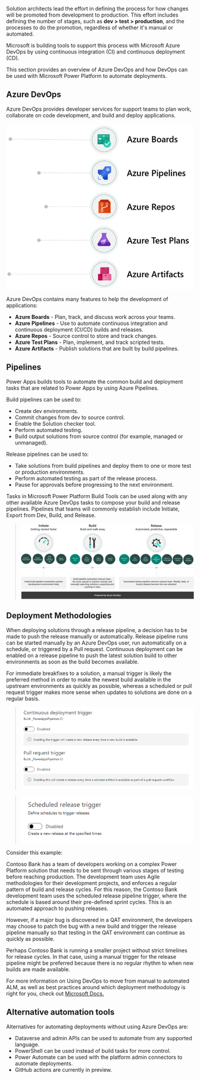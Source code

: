 Solution architects lead the effort in defining the process for how changes will be promoted from development to production. This effort includes defining the number of stages, such as **dev > test > production**, and the processes to do the promotion, regardless of whether it's manual or automated.

Microsoft is building tools to support this process with Microsoft Azure DevOps by using continuous integration (CI) and continuous deployment (CD).

This section provides an overview of Azure DevOps and how DevOps can be used with Microsoft Power Platform to automate deployments.

## Azure DevOps

Azure DevOps provides developer services for support teams to plan work, collaborate on code development, and build and deploy applications.

![Diagram that shows the collaboration in Azure DevOps.](../media/6-devops.png)

Azure DevOps contains many features to help the development of applications:

- **Azure Boards** - Plan, track, and discuss work across your teams.
- **Azure Pipelines** - Use to automate continuous integration and continuous deployment (CI/CD) builds and releases.
- **Azure Repos** - Source control to store and track changes.
- **Azure Test Plans** - Plan, implement, and track scripted tests.
- **Azure Artifacts** - Publish solutions that are built by build pipelines.

## Pipelines

Power Apps builds tools to automate the common build and deployment tasks that are related to Power Apps by using Azure Pipelines.

Build pipelines can be used to:

- Create dev environments.
- Commit changes from dev to source control.
- Enable the Solution checker tool.
- Perform automated testing.
- Build output solutions from source control (for example, managed or unmanaged).

Release pipelines can be used to:

- Take solutions from build pipelines and deploy them to one or more test or production environments.
- Perform automated testing as part of the release process.
- Pause for approvals before progressing to the next environment.

Tasks in Microsoft Power Platform Build Tools can be used along with any other available Azure DevOps tasks to compose your build and release pipelines. Pipelines that teams will commonly establish include Initiate, Export from Dev, Build, and Release.

> [![Diagram of Azure DevOps with Microsoft Power Platform.](../media/6-alm-devops.png)](../media/6-alm-devops.png#lightbox)

## Deployment Methodologies

When deploying solutions through a release pipeline, a decision has to be made to push the release manually or automatically. Release pipeline runs can be started manually by an Azure DevOps user, run automatically on a schedule, or triggered by a Pull request. Continuous deployment can be enabled on a release pipeline to push the latest solution build to other environments as soon as the build becomes available. 

For immediate breakfixes to a solution, a manual trigger is likely the preferred method in order to make the newest build available in the upstream environments as quickly as possible, whereas a scheduled or pull request trigger makes more sense when updates to solutions are done on a regular basis. 

> [![Screenshot of release pipeline triggers continuous deployment and pull request triggers.](../media/6-release-triggers.png)](../media/6-release-triggers.png#lightbox)

> [![Screenshot of release pipeline triggers scheduled release trigger.](../media/6-release-triggers-2.png)](../media/6-release-triggers-2.png#lightbox)

Consider this example:

Contoso Bank has a team of developers working on a complex Power Platform solution that needs to be sent through various stages of testing before reaching production. The development team uses Agile methodologies for their development projects, and enforces a regular pattern of build and release cycles. For this reason, the Contoso Bank development team uses the scheduled release pipeline trigger, where the schedule is based around their pre-defined sprint cycles. This is an automated approach to pushing releases. 

However, if a major bug is discovered in a QAT environment, the developers may choose to patch the bug with a new build and trigger the release pipeline manually so that testing in the QAT environment can continue as quickly as possible. 

Perhaps Contoso Bank is running a smaller project without strict timelines for release cycles. In that case, using a manual trigger for the release pipeline might be preferred because there is no regular rhythm to when new builds are made available. 

For more information on Using DevOps to move from manual to automated ALM, as well as best practices around which deployment methodology is right for you, check out [Microsoft Docs.](/power-platform/alm/use-devops-automated-alm/?azure-portal=true)

## Alternative automation tools

Alternatives for automating deployments without using Azure DevOps are:

- Dataverse and admin APIs can be used to automate from any supported language.
- PowerShell can be used instead of build tasks for more control.
- Power Automate can be used with the platform admin connectors to automate deployments.
- GitHub actions are currently in preview.



